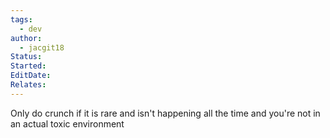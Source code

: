 ```yaml
---
tags:
  - dev
author:
  - jacgit18
Status: 
Started: 
EditDate: 
Relates:
---
```

Only do crunch if it is rare and isn't happening all the time and you're not in an actual toxic environment